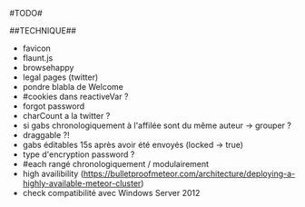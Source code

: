 #TODO#

##TECHNIQUE##

- favicon
- flaunt.js
- browsehappy
- legal pages (twitter)
- pondre blabla de Welcome
- #cookies dans reactiveVar ?
- forgot password
- charCount a la twitter ?
- si gabs chronologiquement à l'affilée sont du même auteur -> grouper ?
- draggable ?!
- gabs éditables 15s après avoir été envoyés (locked -> true)
- type d'encryption password ?
- #each rangé chronologiquement / modulairement
- high availibility (https://bulletproofmeteor.com/architecture/deploying-a-highly-available-meteor-cluster)
- check compatibilité avec Windows Server 2012
